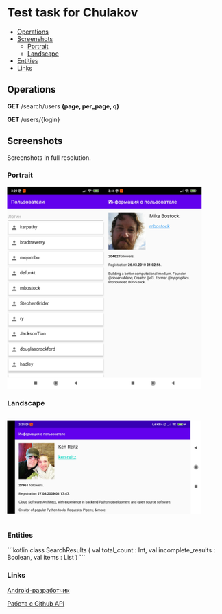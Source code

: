 # Test task for Chulakov

- [Operations](#operations)
- [Screenshots](#screenshots)
  - [Portrait](#portrait)
  - [Landscape](#landscape)
- [Entities](#entities)
- [Links](#links)

<h2>Operations</h2>
<p><b>GET</b> /search/users <b>(page, per_page, q)</b></p>
<p><b>GET</b> /users/{login}</p>

<h2>Screenshots</h2>
<p>Screenshots in full resolution.</p>
<h3>Portrait </h3>
<div style="display:flex;">
<img alt="image 1" src="documents/screenshots/user_list.jpg" width="45%">
<img alt="image 2" src="documents/screenshots/user_details.jpg" width="45%">
</div>
<h3>Landscape</h3>
<div style="display:flex;">
<p><img alt="image 1" src="documents/screenshots/landscape.jpg" width="90%"></p>
</div>


<h3>Entities</h3>
```kotlin
class SearchResults<T> (
    val total_count : Int,
    val incomplete_results : Boolean,
    val items : List<T>
)
```

<h3>Links</h3>
<p><a href='https://chulakov.ru/career/android-razrabotchik'>Android-разработчик</a></p>
<p><a href='https://docs.google.com/document/d/1mldQnn-hJFgoAsJxkc6qK4LoZrYgrgNORgowgu89uaE/'>Работа с Github API</a></p>
